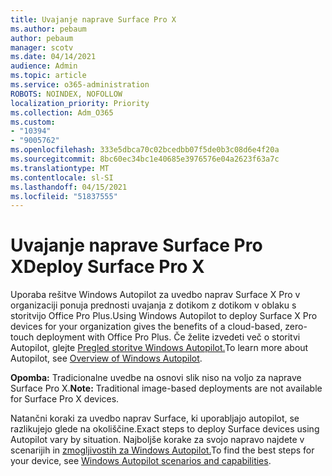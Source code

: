 ```yaml
---
title: Uvajanje naprave Surface Pro X
ms.author: pebaum
author: pebaum
manager: scotv
ms.date: 04/14/2021
audience: Admin
ms.topic: article
ms.service: o365-administration
ROBOTS: NOINDEX, NOFOLLOW
localization_priority: Priority
ms.collection: Adm_O365
ms.custom:
- "10394"
- "9005762"
ms.openlocfilehash: 333e5dbca70c02bcedbb07f5de0b3c08d6e4f20a
ms.sourcegitcommit: 8bc60ec34bc1e40685e3976576e04a2623f63a7c
ms.translationtype: MT
ms.contentlocale: sl-SI
ms.lasthandoff: 04/15/2021
ms.locfileid: "51837555"
---
```

# <a name="deploy-surface-pro-x"></a><span data-ttu-id="70d2c-102">Uvajanje naprave Surface Pro X</span><span class="sxs-lookup"><span data-stu-id="70d2c-102">Deploy Surface Pro X</span></span>

<span data-ttu-id="70d2c-103">Uporaba rešitve Windows Autopilot za uvedbo naprav Surface X Pro v organizaciji ponuja prednosti uvajanja z dotikom z dotikom v oblaku s storitvijo Office Pro Plus.</span><span class="sxs-lookup"><span data-stu-id="70d2c-103">Using Windows Autopilot to deploy Surface X Pro devices for your organization gives the benefits of a cloud-based, zero-touch deployment with Office Pro Plus.</span></span> <span data-ttu-id="70d2c-104">Če želite izvedeti več o storitvi Autopilot, glejte [Pregled storitve Windows Autopilot.](https://docs.microsoft.com/mem/autopilot/windows-autopilot)</span><span class="sxs-lookup"><span data-stu-id="70d2c-104">To learn more about Autopilot, see [Overview of Windows Autopilot](https://docs.microsoft.com/mem/autopilot/windows-autopilot).</span></span>

<span data-ttu-id="70d2c-105">**Opomba:** Tradicionalne uvedbe na osnovi slik niso na voljo za naprave Surface Pro X.</span><span class="sxs-lookup"><span data-stu-id="70d2c-105">**Note:** Traditional image-based deployments are not available for Surface Pro X devices.</span></span>

<span data-ttu-id="70d2c-106">Natančni koraki za uvedbo naprav Surface, ki uporabljajo autopilot, se razlikujejo glede na okoliščine.</span><span class="sxs-lookup"><span data-stu-id="70d2c-106">Exact steps to deploy Surface devices using Autopilot vary by situation.</span></span> <span data-ttu-id="70d2c-107">Najboljše korake za svojo napravo najdete v scenarijih in [zmogljivostih za Windows Autopilot.](https://docs.microsoft.com/mem/autopilot/windows-autopilot-scenarios)</span><span class="sxs-lookup"><span data-stu-id="70d2c-107">To find the best steps for your device, see [Windows Autopilot scenarios and capabilities](https://docs.microsoft.com/mem/autopilot/windows-autopilot-scenarios).</span></span>

